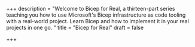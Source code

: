 +++
description = "Welcome to Bicep for Real, a thirteen-part series teaching you how to use Microsoft's Bicep infrastructure as code tooling with a real-world project. Learn Bicep and how to implement it in your real projects in one go. "
title = "Bicep for Real"
draft = false

+++
